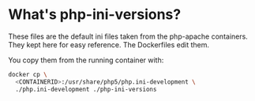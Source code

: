 # What's php-ini-versions?

These files are the default ini files taken from the php-apache containers. They kept here for easy reference. The Dockerfiles edit them.

You copy them from the running container with:

```bash
docker cp \
  <CONTAINERID>:/usr/share/php5/php.ini-development \
  ./php.ini-development ./php-ini-versions
```
